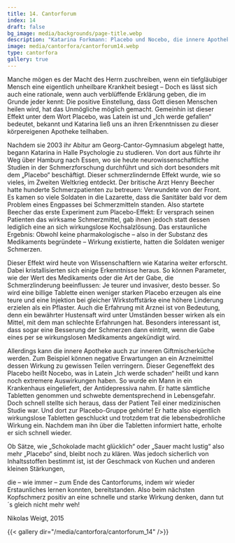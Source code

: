 ```yaml
---
title: 14. Cantorforum
index: 14
draft: false
bg_image: media/backgrounds/page-title.webp
description: "Katarina Forkmann: Placebo und Nocebo, die innere Apotheke"
image: media/cantorfora/cantorforum14.webp
type: cantorfora
gallery: true
---
```

Manche mögen es der Macht des Herrn zuschreiben, wenn ein tiefgläubiger Mensch eine eigentlich unheilbare Krankheit besiegt – Doch es lässt sich auch eine rationale, wenn auch verblüffende Erklärung geben, die im Grunde jeder kennt: Die positive Einstellung, dass Gott diesen Menschen heilen wird, hat das Unmögliche möglich gemacht. Gemeinhin ist dieser Effekt unter dem Wort Placebo, was Latein ist und „Ich werde gefallen“ bedeutet, bekannt und Katarina ließ uns an ihren Erkenntnissen zu dieser körpereigenen Apotheke teilhaben.

Nachdem sie 2003 ihr Abitur am Georg-Cantor-Gymnasium abgelegt hatte, begann Katarina in Halle Psychologie zu studieren. Von dort aus führte ihr Weg über Hamburg nach Essen, wo sie heute neurowissenschaftliche Studien in der Schmerzforschung durchführt und sich dort besonders mit dem „Placebo“ beschäftigt. Dieser schmerzlindernde Effekt wurde, wie so vieles, im Zweiten Weltkrieg entdeckt. Der britische Arzt Henry Beecher hatte hunderte Schmerzpatienten zu betreuen: Verwundete von der Front. Es kamen so viele Soldaten in die Lazarette, dass die Sanitäter bald vor dem Problem eines Engpasses bei Schmerzmitteln standen. Also startete Beecher das erste Experiment zum Placebo-Effekt: Er versprach seinen Patienten das wirksame Schmerzmittel, gab ihnen jedoch statt dessen lediglich eine an sich wirkungslose Kochsalzlösung. Das erstaunliche Ergebnis: Obwohl keine pharmakologische – also in der Substanz des Medikaments begründete – Wirkung existierte, hatten die Soldaten weniger Schmerzen.

Dieser Effekt wird heute von Wissenschaftlern wie Katarina weiter erforscht. Dabei kristallisierten sich einige Erkenntnisse heraus. So können Parameter, wie der Wert des Medikaments oder die Art der Gabe, die Schmerzlinderung beeinflussen: Je teurer und invasiver, desto besser. So wird eine billige Tablette einen weniger starken Placebo erzeugen als eine teure und eine Injektion bei gleicher Wirkstoffstärke eine höhere Linderung erzielen als ein Pflaster. Auch die Erfahrung mit Arznei ist von Bedeutung, denn ein bewährter Hustensaft wird unter Umständen besser wirken als ein Mittel, mit dem man schlechte Erfahrungen hat. Besonders interessant ist, dass sogar eine Besserung der Schmerzen dann eintritt, wenn die Gabe eines per se wirkungslosen Medikaments angekündigt wird.

Allerdings kann die innere Apotheke auch zur inneren Giftmischerküche werden. Zum Beispiel können negative Erwartungen an ein Arzneimittel dessen Wirkung zu gewissen Teilen verringern. Dieser Gegeneffekt des Placebo heißt Nocebo, was in Latein „Ich werde schaden“ heißt und kann noch extremere Auswirkungen haben. So wurde ein Mann in ein Krankenhaus eingeliefert, der Antidepressiva nahm. Er hatte sämtliche Tabletten genommen und schwebte dementsprechend in Lebensgefahr. Doch schnell stellte sich heraus, dass der Patient Teil einer medizinischen Studie war. Und dort zur Placebo-Gruppe gehörte! Er hatte also eigentlich wirkungslose Tabletten geschluckt und trotzdem trat die lebensbedrohliche Wirkung ein. Nachdem man ihn über die Tabletten informiert hatte, erholte er sich schnell wieder.

Ob Sätze, wie „Schokolade macht glücklich“ oder „Sauer macht lustig“ also mehr „Placebo“ sind, bleibt noch zu klären. Was jedoch sicherlich von Inhaltsstoffen bestimmt ist, ist der Geschmack von Kuchen und anderen kleinen Stärkungen,

die – wie immer – zum Ende des Cantorforums, indem wir wieder Erstaunliches lernen konnten, bereitstanden. Also beim nächsten Kopfschmerz positiv an eine schnelle und starke Wirkung denken, dann tut´s gleich nicht mehr weh!

Nikolas Weigt, 2015

{{< gallery dir="/media/cantorfora/cantorforum_14" />}}
